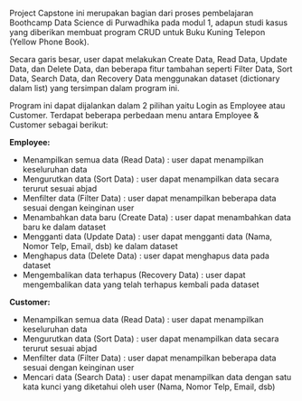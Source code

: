 Project Capstone ini merupakan bagian dari proses pembelajaran Boothcamp Data Science di Purwadhika pada modul 1, adapun studi kasus yang diberikan membuat program CRUD untuk Buku Kuning Telepon (Yellow Phone Book).

Secara garis besar, user dapat melakukan Create Data, Read Data, Update Data, dan Delete Data, dan beberapa fitur tambahan seperti Filter Data, Sort Data, Search Data, dan Recovery Data menggunakan dataset (dictionary dalam list) yang tersimpan dalam program ini.

Program ini dapat dijalankan dalam 2 pilihan yaitu Login as Employee atau Customer. Terdapat beberapa perbedaan menu antara Employee & Customer sebagai berikut:

**Employee:**
- Menampilkan semua data (Read Data) : user dapat menampilkan keseluruhan data
- Mengurutkan data (Sort Data) : user dapat menampilkan data secara terurut sesuai abjad
- Menfilter data (Filter Data) : user dapat menampilkan beberapa data sesuai dengan keinginan user
- Menambahkan data baru (Create Data) : user dapat menambahkan data baru ke dalam dataset
- Mengganti data (Update Data) : user dapat mengganti data (Nama, Nomor Telp, Email, dsb) ke dalam dataset
- Menghapus data (Delete Data) : user dapat menghapus data pada dataset
- Mengembalikan data terhapus (Recovery Data) : user dapat mengembalikan data yang telah terhapus kembali pada dataset

**Customer:** 
- Menampilkan semua data (Read Data) : user dapat menampilkan keseluruhan data
- Mengurutkan data (Sort Data) : user dapat menampilkan data secara terurut sesuai abjad
- Menfilter data (Filter Data) : user dapat menampilkan beberapa data sesuai dengan keinginan user
- Mencari data (Search Data) : user dapat menampilkan data dengan satu kata kunci yang diketahui oleh user (Nama, Nomor Telp, Email, dsb)
